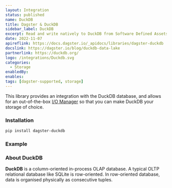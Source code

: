 ```yaml
---
layout: Integration
status: published
name: DuckDB
title: Dagster & DuckDB
sidebar_label: DuckDB
excerpt: Read and write natively to DuckDB from Software Defined Assets.
date: 2022-11-07
apireflink: https://docs.dagster.io/_apidocs/libraries/dagster-duckdb
docslink: https://dagster.io/blog/duckdb-data-lake
partnerlink: https://duckdb.org/
logo: /integrations/Duckdb.svg
categories:
  - Storage
enabledBy:
enables:
tags: [dagster-supported, storage]
---
```


This library provides an integration with the DuckDB database, and allows for an out-of-the-box [I/O Manager](https://docs.dagster.io/concepts/io-management/io-managers) so that you can make DuckDB your storage of choice.

### Installation

```bash
pip install dagster-duckdb
```

### Example

<CodeExample filePath="integrations/duckdb.py" language="python" />

### About DuckDB

**DuckDB** is a column-oriented in-process OLAP database. A typical OLTP relational database like SQLite is row-oriented. In row-oriented database, data is organised physically as consecutive tuples.
